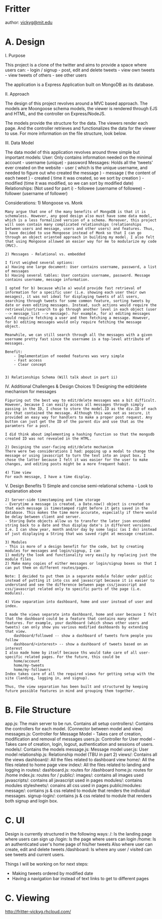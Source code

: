 Fritter
=====
author: vickyg@mit.edu

A. Design
=============

I. Purpose

This project is a clone of the twitter and aims to provide a space where users can:
	- login / signup
	- post, edit and delete tweets
	- view own tweets
	- view tweets of others
	- see other users

The application is a Express Application built on MongoDB as its database. 


II. Approach

The design of this project revolves around a MVC based approach. The models are Moongoose schema models, the viewer is rendered through EJS and HTML, and the controller on Express/NodeJS.

The models provide the structure for the data.
The viewers render each page.
And the controller retrieves and functionalizes the data for the viewer to use. 
For more information on the file structure, look below.


III. Data Model

The data model of this application revolves around three simple but important models:
	User: Only contains information needed on the minimal account
		- username (unique)
		- password
	Messages: Holds all the 'tweets' ever created on the website
		- user ( which is the unique username, and needed to figure out who created the message )
		- message ( the content of each tweet )
		- created ( time it was created, so we sort by creation )
		- modified (time it was modified, so we can sort by modified date)
	Relationships: (Not used for part i)
		- followee (username of followee)
		- follower (username of follower)

Considerations:
	1) Mongoose vs. Monk

	Many argue that one of the many benefits of MongoDB is that it is schemaless. However, any good design also must have some data model, which is a less formalized version of a schema. Moreover, this project will soon contain many complicated relationships (relationships between users and message, users and other users) and features. Thus, I have decided to use Mongoose instead of Monk so that I can go through an object oriented approach in building my model. I also felt that using Mongoose allowed an easier way for me to modularize my code (MVC).

	2) Messages - Relational vs. embedded 

	I first weighed several options:
	a) Having one large document: User contains username, password, a list of messages
	b) Having several tables: User contains username, password. Message contains username, message information.

	I opted for b) because while a) would provide fast retrieval of information for a specific user (i.e. showing each user their own mesages), it was not ideal for displaying tweets of all users, searching through tweets for some common feature, sorting tweets by date or even editing messages. Instead, such actions would require the retrieval/sort/search to go through another level in each object (user --> message_list --> message). For example, for a) editing messages would require fetching a user and then fetching a message. However, for b) editing messages would only require fetching the message object.

	Meanwhile, we can still search through all the messages with a given username pretty fast since the username is a top-level attribute of messages.

	Benefit: 
		- Implementation of needed features was very simple
		- Fast access
		- Clear concept


	3) Relationships Schema (Will talk about in part ii)


IV. Additional Challenges & Design Choices
	1) Designing the edit/delete mechanism for messages

	Figuring out the best way to edit/delete messages was a bit difficult. However, because I can easily access all messages through simply passing in the ID, I chose to store the model.ID as the div.ID of each div that contained the message. Although this was not as secure, it provided an easy way for handlers to make a proper post request. Any button can just get the ID of the parent div and use that as the paramters for a post.

	I did think about implementing a hashing function so that the mongodb created ID was not revealed in the HTML.

	2) Designing the user-facing edit/delete mechanism
	There were two considerations I had: popping up a modal to change the message or using javascript to turn the text into an input box. I chose the latter because I felt it was easier for the user to make changes, and editing posts might be a more frequent habit.

	4) Time view
	For each message, I have a time display. 

V. Design Benefits
	1) Simple and concise semi-relational schema 
	- Look to explanation above

	2) Server-side timestamping and time storage
	- Everytime a message is created, a Date.now() object is created so that each message is timestamped right before it gets saved in the database. This makes the time more accurate, especially if there would be delay between client and server.
	- Storing Date objects allow us to transfer the later json encodded string back to a date and thus display date's in different versions. I.e. I can show year, month and/or day by some logic (as I do) instead of just displaying a String that was saved right at message creation.

	3) Modules
	- This is more of a design benefit for the code, but by creating modules for messages and login/signup, I can 
	1) modify the look and functionality very easily by replacing just the module files
	2) Make many copies of either messages or login/signup boxes so that I can put them on different routes/pages.

	Note: I decided to put them in a separate module folder under public instead of putting it into css and javascript because it is easier to understand and see the difference between page css/javascript and css/javascript related only to specific parts of the page (i.e. modules).

	4) View separation into dashboard, home and user instead of user and index.

	I made the views separate into dashboard, home and user because I felt that the dashboard could be a feature that contains many other features. For example, your dashboard (which shows other users and tweets) can only show you various modified dashboards by extending that view.
		dashboard/followed -- show a dashboard of tweets form people you follow
		dashboard/<interest> -- show a dashboard of tweets based on an interest
	I also made home by itself because ths would take care of all user-specific related pages. For the future, this could be
		home/account
		home/my-tweets
		home/my-followers
	Index takes care of all the required views for getting setup with the site (landing, logging in, and signup).

	Thus, the view separation has been built and structured by keeping future possible features in mind and grouping them together.


B. File Structure
=================

app.js: The main server to be run. Contains all setup
controllers/: Contains the controllers for each model.
			  (Connector between model and view)
	messages.js: Controller for Message Model
		- Takes care of creation, modification and removal of messages
	users.js: Controller for User model
		- Takes care of creation, login, logout, authentication and sessions of users.
models/: Contains the models 
	message.js: Message model
	user.js: User model
	relationship.js: Relationship model (TBU in part 2)
views/: Contains all the views
	dashboard/: All the files related to dashboard view
	home/: All the files related to home page view
	index/: All the files related to landing and logging in
routes/:
	dashboard.js: routes for /dashboard
	home.js: routes for /home
	index.js: routes for /
public/:
	images/: contains all images used
	javascripts/: contains all javascript used in pages
	modules/: contains modules
	stylesheets/: conains all css used in pages
public/modules:
	message/: contains js & css related to module that renders
		the individual messages.
	signup-login/: contains js & css related to module that renders
		both signup and login box.

C. UI
==========
Design is currently structured in the following ways:
/: Is the landing page where users can sign up
/login: Is the page where users can login
/home: Is an authenticated user's home page of his/her tweets
	   Also where user can create, edit and delete tweets
/dashboard: Is where any user / visited can see tweets and
	current users.

Things I will be working on for next steps:
- Making tweets ordered by modified date
- Having a navigation bar instead of text links to get to different pages


C. Viewing
=============
http://fritter-vickyg.rhcloud.com/